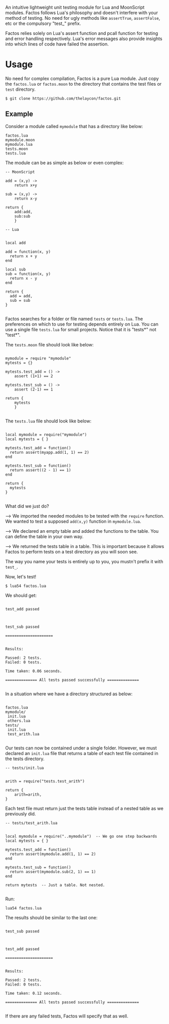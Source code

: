 An intuitive lightweight unit testing module for Lua and MoonScript modules. Factos follows Lua's philosophy and doesn't interfere with your method of testing. No need for ugly methods like `assertTrue`, `assertFalse`, etc or the compulsory "test_" prefix. 

Factos relies solely on Lua's assert function and pcall function for testing and error handling respectively. Lua's error messages also provide insights into which lines of code have failed the assertion.

# Usage

No need for complex compilation, Factos is a pure Lua module. Just copy the `factos.lua` or `factos.moon` to the directory that contains the test files or `test` directory.

```
$ git clone https://github.com/thelaycon/factos.git
```

## Example 

Consider a module called `mymodule` that has a directory like below:

```
factos.lua
mymodule.moon
mymodule.lua
tests.moon
tests.lua

```

The module can be as simple as below or even complex:

```
-- MoonScript

add = (x,y) ->
	return x+y

sub = (x,y) ->
	return x-y

return {
	add:add,
	sub:sub
	}

```


```
-- Lua 


local add

add = function(x, y)
  return x + y
end

local sub
sub = function(x, y)
  return x - y
end

return {
  add = add,
  sub = sub
}


```


Factos searches for a folder or file named `tests` or `tests.lua`. The preferences on which to use for testing depends entirely on Lua. You can use a single file `tests.lua` for small projects. Notice that it is "tests\*" not "test\*".

The `tests.moon` file should look like below: 


```

mymodule = require "mymodule"
mytests = {}

mytests.test_add = () ->
	assert (1+1) == 2

mytests.test_sub = () ->
	assert (2-1) == 1

return {
	mytests
	}


```


The `tests.lua` file should look like below:

```

local mymodule = require("mymodule")
local mytests = { }

mytests.test_add = function()
  return assert(myapp.add(1, 1) == 2)
end

mytests.test_sub = function()
  return assert((2 - 1) == 1)
end

return {
  mytests
}


```


What did we just do?

--> We imported the needed modules to be tested with the `require` function. We wanted to test a supposed `add(x,y)` function in `mymodule.lua`.

--> We declared an empty table and added the functions to the table. You can define the table in your own way.

--> We returned the tests table in a table. This is important because it allows Factos to perform tests on a test directory as you will soon see.


The way you name your tests is entirely up to you, you mustn't prefix it with `test_`.

Now, let's test!

```
$ lua54 factos.lua
```

We should get:

```

test_add passed



test_sub passed

=====================


Results:

Passed: 2 tests.
Failed: 0 tests.

Time taken: 0.06 seconds.

============== All tests passed successfully ==============	


```


In a situation where we have a directory structured as below:

```

factos.lua
mymodule/
 init.lua
 others.lua
tests/
 init.lua
 test_arith.lua


```

Our tests can now be contained under a single folder. However, we must declared an `init.lua` file that returns a table of each test file contained in the tests directory.

```
-- tests/init.lua


arith = require("tests.test_arith")

return {
	arith=arith,
}

```


Each test file must return just the tests table instead of a nested table as we previously did.

```
-- tests/test_arith.lua


local mymodule = require("..mymodule")  -- We go one step backwards
local mytests = { }

mytests.test_add = function()
  return assert(mymodule.add(1, 1) == 2)
end

mytests.test_sub = function()
  return assert(mymodule.sub(2, 1) == 1)
end

return mytests  -- Just a table. Not nested.


```


Run:


```
lua54 factos.lua
```

The results should be similar to the last one:

```

test_sub passed



test_add passed

=====================


Results:

Passed: 2 tests.
Failed: 0 tests.

Time taken: 0.12 seconds.

============== All tests passed successfully ==============


```


If there are any failed tests, Factos will specify that as well.
